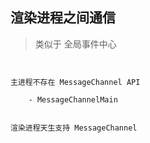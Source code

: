 ## 渲染进程之间通信

> 类似于 全局事件中心

```


主进程不存在 MessageChannel API

    - MessageChannelMain


渲染进程天生支持 MessageChannel



```
